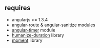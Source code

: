 ## requires 
* angularjs >= 1.3.4
* angular-route & angular-sanitize modules
* [angular-timer](http://siddii.github.io/angular-timer/) module
* [humanize-duration](https://github.com/EvanHahn/HumanizeDuration.js) library
* [moment](http://momentjs.com) library